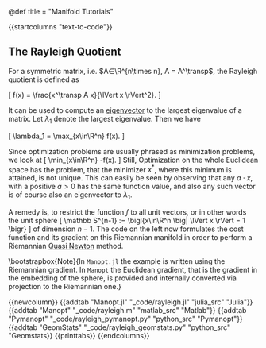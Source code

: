 @def title = "Manifold Tutorials"

{{startcolumns "text-to-code"}}
## The Rayleigh Quotient

For a symmetric matrix, i.e. $A∈\R^{n\times n}, A = A^\transp$, the Rayleigh quotient is defined as

\[
  f(x) = \frac{x^\transp A x}{\lVert x \rVert^2}.
\]

It can be used to compute an [eigenvector](https://en.wikipedia.org/wiki/Eigenvalues_and_eigenvectors)
to the largest eigenvalue of a matrix. Let $\lambda_1$ denote the largest eigenvalue. Then we have

\[
  \lambda_1 = \max_{x\in\R^n} f(x).
\]

Since optimization problems are usually phrased as minimization problems, we look at
\[
  \min_{x\in\R^n} -f(x).
\]
Still, Optimization on the whole Euclidean space has the problem, that the minimizer $x^*$, where this minimum is attained, is not unique.
This can easily be seen by observing that any $a\cdot x$, with a positive $a>0$ has the same function value, and also any such vector is of course also an eigenvector to $\lambda_1$.


A remedy is, to restrict the function $f$ to all unit vectors, or in other words the unit sphere
\[
  \mathbb S^{n-1} := \bigl\{x\in\R^n \big| \lVert x \rVert = 1 \bigr\}
\]
of dimension $n-1$. The code on the left now formulates the cost function and its gradient
on this Riemannian manifold in order to perform a Riemannian [Quasi Newton](https://en.wikipedia.org/wiki/Quasi-Newton_method) method.

\bootstrapbox{Note}{In <code class="plaintext">Manopt.jl</code> the example is written using the Riemannian gradient. In <code class="plaintext">Manopt</code> the Euclidean gradient, that is the gradient in the embedding of the sphere, is provided and internally converted via projection to the Riemannian one.}

{{newcolumn}}
  {{addtab "Manopt.jl" "_code/rayleigh.jl" "julia_src" "Julia"}}
  {{addtab "Manopt" "_code/rayleigh.m" "matlab_src" "Matlab"}}
  {{addtab "Pymanopt" "_code/rayleigh_pymanopt.py" "python_src" "Pymanopt"}}
  {{addtab "GeomStats" "_code/rayleigh_geomstats.py" "python_src" "Geomstats}}
  {{printtabs}}
{{endcolumns}}
